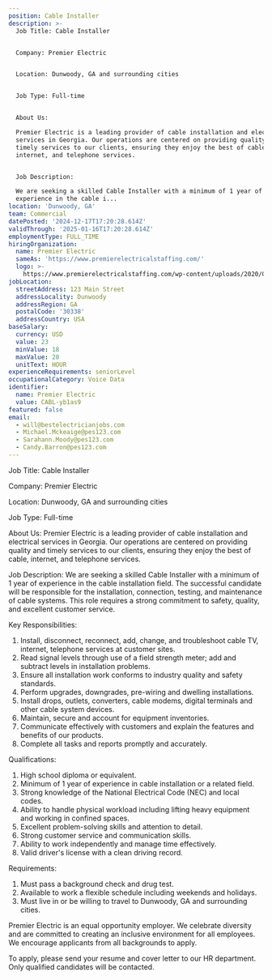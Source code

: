 ```yaml
---
position: Cable Installer
description: >-
  Job Title: Cable Installer


  Company: Premier Electric


  Location: Dunwoody, GA and surrounding cities


  Job Type: Full-time


  About Us:

  Premier Electric is a leading provider of cable installation and electrical
  services in Georgia. Our operations are centered on providing quality and
  timely services to our clients, ensuring they enjoy the best of cable,
  internet, and telephone services.


  Job Description:

  We are seeking a skilled Cable Installer with a minimum of 1 year of
  experience in the cable i...
location: 'Dunwoody, GA'
team: Commercial
datePosted: '2024-12-17T17:20:28.614Z'
validThrough: '2025-01-16T17:20:28.614Z'
employmentType: FULL_TIME
hiringOrganization:
  name: Premier Electric
  sameAs: 'https://www.premierelectricalstaffing.com/'
  logo: >-
    https://www.premierelectricalstaffing.com/wp-content/uploads/2020/05/Premier-Electrical-Staffing-logo.png
jobLocation:
  streetAddress: 123 Main Street
  addressLocality: Dunwoody
  addressRegion: GA
  postalCode: '30338'
  addressCountry: USA
baseSalary:
  currency: USD
  value: 23
  minValue: 18
  maxValue: 28
  unitText: HOUR
experienceRequirements: seniorLevel
occupationalCategory: Voice Data
identifier:
  name: Premier Electric
  value: CABL-yb1as9
featured: false
email:
  - will@bestelectricianjobs.com
  - Michael.Mckeaige@pes123.com
  - Sarahann.Moody@pes123.com
  - Candy.Barron@pes123.com
---
```




Job Title: Cable Installer

Company: Premier Electric

Location: Dunwoody, GA and surrounding cities

Job Type: Full-time

About Us:
Premier Electric is a leading provider of cable installation and electrical services in Georgia. Our operations are centered on providing quality and timely services to our clients, ensuring they enjoy the best of cable, internet, and telephone services.

Job Description:
We are seeking a skilled Cable Installer with a minimum of 1 year of experience in the cable installation field. The successful candidate will be responsible for the installation, connection, testing, and maintenance of cable systems. This role requires a strong commitment to safety, quality, and excellent customer service.

Key Responsibilities:

1. Install, disconnect, reconnect, add, change, and troubleshoot cable TV, internet, telephone services at customer sites.
2. Read signal levels through use of a field strength meter; add and subtract levels in installation problems.
3. Ensure all installation work conforms to industry quality and safety standards.
4. Perform upgrades, downgrades, pre-wiring and dwelling installations.
5. Install drops, outlets, converters, cable modems, digital terminals and other cable system devices.
6. Maintain, secure and account for equipment inventories.
7. Communicate effectively with customers and explain the features and benefits of our products.
8. Complete all tasks and reports promptly and accurately.

Qualifications:

1. High school diploma or equivalent.
2. Minimum of 1 year of experience in cable installation or a related field.
3. Strong knowledge of the National Electrical Code (NEC) and local codes.
4. Ability to handle physical workload including lifting heavy equipment and working in confined spaces.
5. Excellent problem-solving skills and attention to detail.
6. Strong customer service and communication skills.
7. Ability to work independently and manage time effectively.
8. Valid driver's license with a clean driving record.

Requirements:

1. Must pass a background check and drug test.
2. Available to work a flexible schedule including weekends and holidays.
3. Must live in or be willing to travel to Dunwoody, GA and surrounding cities.

Premier Electric is an equal opportunity employer. We celebrate diversity and are committed to creating an inclusive environment for all employees. We encourage applicants from all backgrounds to apply.

To apply, please send your resume and cover letter to our HR department. Only qualified candidates will be contacted.
